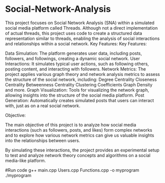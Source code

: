 # Social-Network-Analysis
This project focuses on Social Network Analysis (SNA) within a simulated social media platform called Threads. Although not a direct implementation of actual threads, this project uses code to create a structured data representation similar to threads, enabling the analysis of social interactions and relationships within a social network.
Key Features:
Key Features:
        
Data Simulation: The platform generates user data, including posts, followers, and followings, creating a dynamic social network.
User Interactions: It simulates typical user actions, such as following others, posting content, and interacting with followers.
Network Metrics: The project applies various graph theory and network analysis metrics to assess the structure of the social network, including:
    Degree Centrality
    Closeness Centrality
    Betweenness Centrality
    Clustering Coefficients
    Graph Density and more.
Graph Visualization: Tools for visualizing the network graph, allowing insights into the structure of the social media platform.
Post Generation: Automatically creates simulated posts that users can interact with, just as on a real social network.

Objective:

The main objective of this project is to analyze how social media interactions (such as followers, posts, and likes) form complex networks and to explore how various network metrics can give us valuable insights into the relationships between users.

By simulating these interactions, the project provides an experimental setup to test and analyze network theory concepts and algorithms on a social media-like platform.

#Run code
            g++ main.cpp Users.cpp Functions.cpp -o myprogram
            ./myprogram
